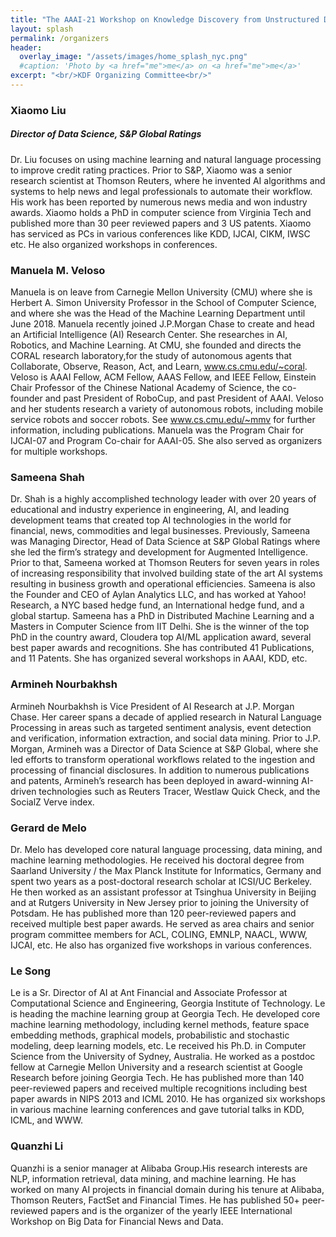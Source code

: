 ```yaml
---
title: "The AAAI-21 Workshop on Knowledge Discovery from Unstructured Data in Financial Services"
layout: splash
permalink: /organizers
header:
  overlay_image: "/assets/images/home_splash_nyc.png"
  #caption: 'Photo by <a href="me">me</a> on <a href="me">me</a>'
excerpt: "<br/>KDF Organizing Committee<br/>"
---
```

<h3>Xiaomo Liu</h3>
<h5>Director of Data Science, S&P Global Ratings</h5>
Dr. Liu focuses on using machine learning and natural language processing to improve credit rating practices. Prior to S&P, Xiaomo was a senior research scientist at Thomson Reuters, where he invented AI algorithms and systems to help news and legal professionals to automate their workflow. His work has been reported by numerous news media and won industry awards. Xiaomo holds a PhD in computer science from Virginia Tech and published more than 30 peer reviewed papers and 3 US patents. Xiaomo has serviced as PCs in various conferences like KDD, IJCAI, CIKM, IWSC etc. He also organized workshops in conferences.

<h3>Manuela M. Veloso</h3>

Manuela is on leave from Carnegie Mellon University (CMU) where she is Herbert A. Simon University Professor in the School of Computer Science, and where she was the Head of the Machine Learning Department until June 2018. Manuela recently joined J.P.Morgan Chase to create and head an Artificial Intelligence (AI) Research Center. She researches in AI, Robotics, and Machine Learning. At CMU, she founded and directs the CORAL research laboratory,for the study of autonomous agents that Collaborate, Observe, Reason, Act, and Learn, www.cs.cmu.edu/~coral. Veloso is AAAI Fellow, ACM Fellow, AAAS Fellow, and IEEE Fellow, Einstein Chair Professor of the Chinese National Academy of Science, the co-founder and past President of RoboCup, and past President of AAAI. Veloso and her students research a variety of autonomous robots, including mobile service robots and soccer robots.  See www.cs.cmu.edu/~mmv for further information, including publications. Manuela was the Program Chair for IJCAI-07 and Program Co-chair for AAAI-05. She also served as organizers for multiple workshops.

<h3>Sameena Shah</h3>
Dr. Shah is a highly accomplished technology leader with over 20 years of educational and industry experience in engineering, AI, and leading development teams that created top AI technologies in the world for financial, news, commodities and legal businesses. Previously, Sameena was Managing Director, Head of Data Science at S&P Global Ratings where she led the firm’s strategy and development for Augmented Intelligence. Prior to that, Sameena worked at Thomson Reuters for seven years in roles of increasing responsibility that involved building state of the art AI systems resulting in business growth and operational efficiencies. Sameena is also the Founder and CEO of Aylan Analytics LLC, and has worked at Yahoo! Research, a NYC based hedge fund, an International hedge fund, and a global startup. Sameena has a PhD in Distributed Machine Learning and a Masters in Computer Science from IIT Delhi. She is the winner of the top PhD in the country award, Cloudera top AI/ML application award, several best paper awards and recognitions. She has contributed 41 Publications, and 11 Patents. She has organized several workshops in AAAI, KDD, etc. 


<h3>Armineh Nourbakhsh</h3>
Armineh Nourbakhsh is Vice President of AI Research at J.P. Morgan Chase. Her career spans a decade of applied research in Natural Language Processing in areas such as targeted sentiment analysis, event detection and verification, information extraction, and social data mining. Prior to J.P. Morgan, Armineh was a Director of Data Science at S&P Global, where she led efforts to transform operational workflows related to the ingestion and processing of financial disclosures. In addition to numerous publications and patents, Armineh’s research has been deployed in award-winning AI-driven technologies such as Reuters Tracer, Westlaw Quick Check, and the SocialZ Verve index.

<h3>Gerard de Melo </h3>

Dr. Melo has developed core natural language processing, data mining, and machine learning methodologies. He received his doctoral degree from Saarland University / the Max Planck Institute for Informatics, Germany and spent two years as a post-doctoral research scholar at ICSI/UC Berkeley. He then worked as an assistant professor at Tsinghua University in Beijing and at Rutgers University in New Jersey prior to joining the University of Potsdam. He has published more than 120 peer-reviewed papers and received multiple best paper awards. He served as area chairs and senior program committee members for ACL, COLING, EMNLP, NAACL, WWW, IJCAI, etc. He also has organized five workshops in various conferences.

<h3>Le Song</h3>

Le is a Sr. Director of AI at Ant Financial and Associate Professor at Computational Science and Engineering, Georgia Institute of Technology. Le is heading the machine learning group at Georgia Tech.  He developed core machine learning methodology, including kernel methods, feature space embedding methods, graphical models, probabilistic and stochastic modeling, deep learning models, etc. Le received his Ph.D. in Computer Science from the University of Sydney, Australia. He worked as a postdoc fellow at Carnegie Mellon University and a research scientist at Google Research before joining Georgia Tech. He has published more than 140 peer-reviewed papers and received multiple recognitions including best paper awards in NIPS 2013 and ICML 2010. He has organized six workshops in various machine learning conferences and gave tutorial talks in KDD, ICML, and WWW. 

<h3>Quanzhi Li</h3>

Quanzhi is a senior manager at Alibaba Group.His research interests are NLP, information retrieval, data mining, and machine learning. He has worked on many AI projects in financial domain during his tenure at Alibaba, Thomson Reuters, FactSet and Financial Times. He has published 50+ peer-reviewed papers and is the organizer of the yearly IEEE International Workshop on Big Data for Financial News and Data.



